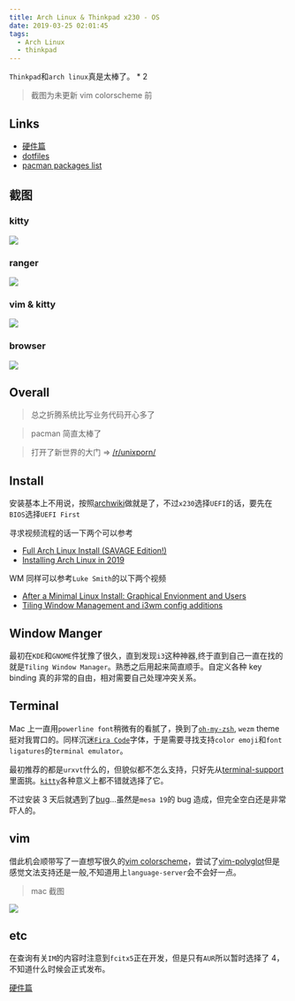 ```yaml
---
title: Arch Linux & Thinkpad x230 - OS
date: 2019-03-25 02:01:45
tags:
  - Arch Linux
  - thinkpad
---
```


`Thinkpad`和`arch linux`真是太棒了。 \* 2

> 截图为未更新 vim colorscheme 前

## Links

- [硬件篇](/articles/arch-linux-with-thinkpad-x230-hardware)
- [dotfiles](https://github.com/yue4u/dotfiles)
- [pacman packages list](https://gist.github.com/yue4u/cf0075f21555d08e3fc25ceb1502510a)

## 截图

### kitty

![](./6f94ba.png)

### ranger

![](./e10fc6.png)

### vim & kitty

![](./a660fc.png)

### browser

![](./7bd04f.png)

## Overall

> 总之折腾系统比写业务代码开心多了

> pacman 简直太棒了

> 打开了新世界的大门 => [/r/unixporn/](https://www.reddit.com/r/unixporn)

## Install

安装基本上不用说，按照[archwiki](https://wiki.archlinux.org/index.php/installation_guide)做就是了，不过`x230`选择`UEFI`的话，要先在`BIOS`选择`UEFI First`

寻求视频流程的话一下两个可以参考

- [Full Arch Linux Install (SAVAGE Edition!)](https://youtu.be/4PBqpX0_UOc)
- [Installing Arch Linux in 2019](https://youtu.be/NchV5UphQeQ)

WM 同样可以参考`Luke Smith`的以下两个视频

- [After a Minimal Linux Install: Graphical Envionment and Users](https://youtu.be/nSHOb8YU9Gw)
- [Tiling Window Management and i3wm config additions](https://youtu.be/GKviflL9XeI)

## Window Manger

最初在`KDE`和`GNOME`件犹豫了很久，直到发现`i3`这种神器,终于直到自己一直在找的就是`Tiling Window Manager`。熟悉之后用起来简直顺手。自定义各种 key binding 真的非常的自由，相对需要自己处理冲突关系。

## Terminal

Mac 上一直用`powerline font`稍微有的看腻了，换到了[`oh-my-zsh`](https://github.com/robbyrussell/oh-my-zsh), `wezm` theme 挺对我胃口的。同样沉迷[`Fira Code`](https://github.com/tonsky/FiraCode)字体，于是需要寻找支持`color emoji`和`font ligatures`的`terminal emulator`。

最初推荐的都是`urxvt`什么的，但貌似都不怎么支持，只好先从[terminal-support](https://github.com/tonsky/FiraCode#terminal-support)里面挑。[`kitty`](https://github.com/kovidgoyal/kitty/)各种意义上都不错就选择了它。

不过安装 3 天后就遇到了[bug](https://github.com/kovidgoyal/kitty/issues/1484)...虽然是`mesa 19`的 bug 造成，但完全空白还是非常吓人的。

## vim

借此机会顺带写了一直想写很久的[vim colorscheme](https://github.com/yue4u/curiosity)，尝试了[vim-polyglot](https://github.com/sheerun/vim-polyglot)但是感觉文法支持还是一般,不知道用上`language-server`会不会好一点。

> mac 截图

![](./2fc71e.png)

## etc

在查询有关`IM`的内容时注意到`fcitx5`正在开发，但是只有`AUR`所以暂时选择了 4，不知道什么时候会正式发布。

[硬件篇](/articles/arch-linux-with-thinkpad-x230-hardware)

